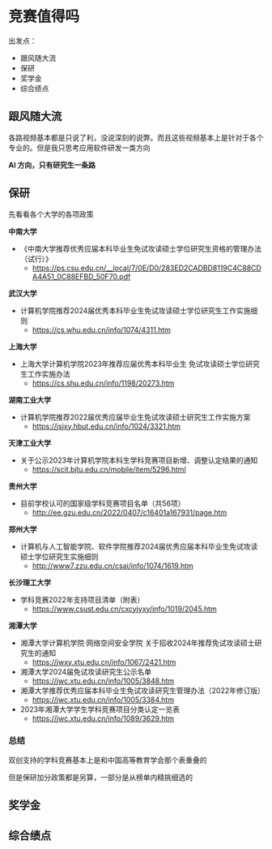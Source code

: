 # 竞赛值得吗

出发点：
- 跟风随大流
- 保研
- 奖学金
- 综合绩点

## 跟风随大流
各路视频基本都是只说了利，没说深刻的说弊。而且这些视频基本上是针对于各个专业的。但是我只思考应用软件研发一类方向

**AI 方向，只有研究生一条路**

## 保研

先看看各个大学的各项政策

**中南大学**
- 《中南大学推荐优秀应届本科毕业生免试攻读硕士学位研究生资格的管理办法（试行）》
  - https://ps.csu.edu.cn/__local/7/0E/D0/283ED2CADBD8119C4C88CDA4A51_0C88EFBD_50F70.pdf

**武汉大学**
- 计算机学院推荐2024届优秀本科毕业生免试攻读硕士学位研究生工作实施细则
  - https://cs.whu.edu.cn/info/1074/4311.htm

**上海大学**
- 上海大学计算机学院2023年推荐应届优秀本科毕业生 免试攻读硕士学位研究生工作实施办法
  - https://cs.shu.edu.cn/info/1198/20273.htm

**湖南工业大学**
- 计算机学院推荐2022届优秀应届毕业生免试攻读硕士研究生工作实施方案
  - https://jsjxy.hbut.edu.cn/info/1024/3321.htm

**天津工业大学**
- 关于公示2023年计算机学院本科生学科竞赛项目新增、调整认定结果的通知
  - https://scit.bjtu.edu.cn/mobile/item/5296.html

**贵州大学**
- 目前学校认可的国家级学科竞赛项目名单（共56项）
  - http://ee.gzu.edu.cn/2022/0407/c16401a167931/page.htm

**郑州大学**
- 计算机与人工智能学院、软件学院推荐2024届优秀应届本科毕业生免试攻读硕士学位研究生实施细则
  - http://www7.zzu.edu.cn/csai/info/1074/1619.htm

**长沙理工大学**
- 学科竞赛2022年支持项目清单（附表）
  - https://www.csust.edu.cn/cxcyjyxy/info/1019/2045.htm

**湘潭大学**
- 湘潭大学计算机学院·网络空间安全学院 关于招收2024年推荐免试攻读硕士研究生的通知
  - https://jwxy.xtu.edu.cn/info/1067/2421.htm
- 湘潭大学2024届免试攻读研究生公示名单
  - https://jwc.xtu.edu.cn/info/1005/3848.htm
- 湘潭大学推荐优秀应届本科毕业生免试攻读研究生管理办法（2022年修订版）
  - https://jwc.xtu.edu.cn/info/1005/3384.htm
- 2023年湘潭大学学生学科竞赛项目分类认定一览表
  - https://jwc.xtu.edu.cn/info/1089/3629.htm

### 总结
双创支持的学科竞赛基本上是和中国高等教育学会那个表重叠的

但是保研加分政策都是另算，一部分是从榜单内精挑细选的

## 奖学金


## 综合绩点

